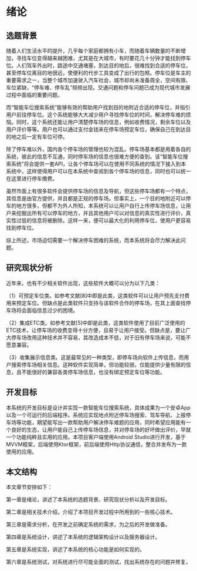 # 绪论

## 选题背景

随着人们生活水平的提升，几乎每个家庭都拥有小车，而随着车辆数量的不断增加，寻找车位变得越来越困难，尤其是在大城市，有时要花几十分钟才能找到停车位。人们驾车外出时，路途中交通堵塞，到达目的地后，很难找到合适的停车位，甚至停车位离目的地很远，使便利的代步工具变成了出行的包袱。停车位是车主的重要需求之一，当整个城市加速驶入汽车社会，城市却尚未准备周全，空间有限、车位紧缺，“停车难、停车乱”频频出现。交通问题和停车问题已成为现代城市发展过程中面临的重要问题。

而“智能车位搜索系统”能够有效的帮助用户找到目的地附近合适的停车位，并指引用户前往停车位。这个系统能够大大减少用户寻找停车位的时间，解决停车难的烦恼。同时，这个系统还能让用户清楚停车场的信息，例如收费情况，剩余车位以及用户评价等等。用户也可以通过支付金钱来在停车场预定车位，确保自己在到达目的地之后一定有车位可停。

除了停车难以外，国内各个停车场的管理也较为混乱。停车场基本都是用着各自的系统，彼此的信息不互通，同时停车场的信息也很难方便的查到。该“智能车位搜索系统”将会提供一套API，让各个停车场可以在使用不同系统的情况下接入到本系统中，这样使得用户可以在本系统中查阅到各个停车场的信息，同时也可以统一在这里进行停车缴费。

虽然市面上有很多软件会提供停车场的信息及导航，但这些停车场都有一个特点，其信息是由官方提供，并且都是正规的停车场。但事实上，一个目的地附近可以停车的地方很多，但都不为外人所知，本系统可以让用户自行上传停车场信息，让用户来挖掘出所有可以停车的地方，并且其他用户可以对信息的真实性进行评价，真实性过低的信息将被删除。这样一来，便可以最大化的利用停车位，使用户更容易找到停车位。

综上所述，市场迫切需要一个解决停车困难的系统，而本系统将会尽力解决此问题。

## 研究现状分析

近年来，也有不少相关软件出现，这些软件大概可以分为以下几类：

（1）可预定车位类。如参考文献[8]中即是此类，这类软件可以让用户预先支付费用来预定车位。但缺点是此类软件只支持与该软件合作的停车场，在其上面查找停车场将会面临信息过少的困境。

（2）集成ETC类。如参考文献[5]中即是此类，这类软件使用了目前广泛使用的ETC技术，让停车场的收费变得十分方便，且易于让用户接受。但缺点是，要让广大停车场改用这种技术并不容易，其改造成本不低，对于旧有停车场来说，可能不愿意兼容。

（3）收集展示信息类。这是最常见的一种类型，即停车场向软件上传信息，而用户搜索停车场相关信息。这种软件实现简单，但功能较弱，仅能提供少量有限的信息，且不能很好的兼容各类停车场信息，也没有绑定预定车位等功能。

## 开发目标

本系统的开发目标是设计并实现一款智能车位搜索系统，具体成果为一个安卓App以及一个可运行的后端程序。系统应实现地点附近停车场搜索、驾车导航、上报停车场等功能，期望能写出一款帮助用户解决停车难题的应用，同时希望应用能有一个良好的生态，让用户能自己上传停车场信息，并对停车场的好坏做出评价，早就一个功能纯粹且实用的应用。本项目客户端使用Android Studio进行开发，基于MVVM框架，后端使用Ktor框架，前后端使用Http协议通信，整合并发布为一款使用的应用。

## 本文结构

本文章节安排如下：

第一章是绪论，讲述了本系统的选题背景、研究现状分析以及开发目标。

第二章是相关技术介绍，介绍了本项目开发过程中所用到的一些核心技术。

第三章是需求分析，在开发之前确定系统的需求，为之后的开发做准备。

第四章是系统设计，讲述了本系统的逻辑架构设计以及服务器设计。

第五章是系统实现，讲述了本系统的核心功能是如何实现的。

第六章是系统测试，对系统进行尽可能全面的测试，找出系统存在的问题并修复。